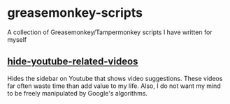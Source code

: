 # greasemonkey-scripts
A collection of Greasemonkey/Tampermonkey scripts I have written for myself

## [hide-youtube-related-videos](hide-youtube-related-videos.js)

Hides the sidebar on Youtube that shows video suggestions. These videos far often waste time than add value to my life. Also, I do not want my mind to be freely manipulated by Google's algorithms.
